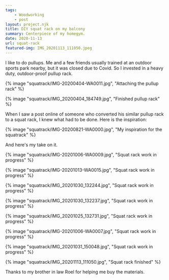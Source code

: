 ```yaml
---
tags: 
    - Woodworking
    - post
layout: project.njk
title: DIY squat rack on my balcony
summary: Centerpiece of my homegym.
date: 2020-11-13
url: squat-rack
featured-img: IMG_20201113_111050.jpeg
---
```


I like to do pullups. Me and a few friends usually trained at an outdoor sports park nearby, but it was closed due to Covid. So I invested in a heavy duty, outdoor-proof pullup rack.

{% image "squatrack/IMG-20200404-WA0011.jpg", "Attaching the pullup rack" %}

{% image "squatrack/IMG_20200404_184749.jpg", "Finished pullup rack" %}

When I saw a post online of someone who converted his similar pullup rack to a squat rack, I knew what had to be done. Here is the inspiration:

{% image "squatrack/IMG-20200821-WA0000.jpg", "My inspiration for the squatrack" %}

And here's my take on it.

{% image "squatrack/IMG-20201006-WA0009.jpg", "Squat rack work in progress" %}

{% image "squatrack/IMG-20201013-WA0015.jpg", "Squat rack work in progress" %}

{% image "squatrack/IMG_20201030_132244.jpg", "Squat rack work in progress" %}

{% image "squatrack/IMG_20201030_132237.jpg", "Squat rack work in progress" %}

{% image "squatrack/IMG_20201025_132731.jpg", "Squat rack work in progress" %}

{% image "squatrack/IMG-20201006-WA0007.jpg", "Squat rack work in progress" %}

{% image "squatrack/IMG_20201031_150048.jpg", "Squat rack work in progress" %}

{% image "squatrack/IMG_20201113_111050.jpg", "Squat rack finished" %}

<!-- Approximated costs: -->

<!-- | Pullup bar | €90 (has since gone up to €170!", "" %} |
| Squat rack materials | €140 |
| Barbell | €190 |
| Weights | €240 |
| Bench | €70 |
| Total | €730 | -->

Thanks to my brother in law Roel for helping me buy the materials.